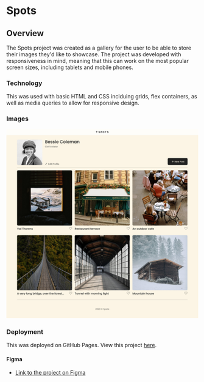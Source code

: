 # Spots

## Overview

The Spots project was created as a gallery for the user to be able to store their images they'd like to showcase. The project was developed with responsiveness in mind, meaning that this can work on the most popular screen sizes, including tablets and mobile phones.

### Technology

This was used with basic HTML and CSS inclduing grids, flex containers, as well as media queries to allow for responsive design.

### Images

![Spots Project](./images/spots_image.jpg)

### Deployment

This was deployed on GitHub Pages. View this project [here](https://danacorona.github.io/se_project_spots/).

#### Figma

- [Link to the project on Figma](https://www.figma.com/file/BBNm2bC3lj8QQMHlnqRsga/Sprint-3-Project-%E2%80%94-Spots?type=design&node-id=2%3A60&mode=design&t=afgNFybdorZO6cQo-1)
